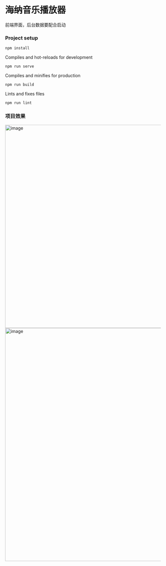 # 海纳音乐播放器
前端界面，后台数据要配合启动


### Project setup
```
npm install
```

Compiles and hot-reloads for development
```
npm run serve
```

Compiles and minifies for production
```
npm run build
```

Lints and fixes files
```
npm run lint
```


### 项目效果
<img width="657" alt="image" src="https://user-images.githubusercontent.com/35989937/173794812-f1a49b8f-0cef-418e-87b6-7ebf053ec720.png">

<img width="754" alt="image" src="https://user-images.githubusercontent.com/35989937/173794445-e94dbeb8-9090-46c6-bc95-c1bada28cb56.png">
